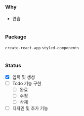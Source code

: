 #

### Why

-   연습

#

### Package

`create-react-app` `styled-components`

#

### Status

-   [x] 입력 및 생성
-   [ ] Todo 기능 구현
    -   [ ] 완료
    -   [ ] 수정
    -   [ ] 삭제
-   [ ] 디자인 및 추가 기능
